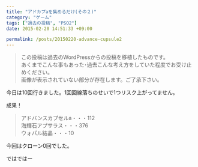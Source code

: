 ```yaml
---
title: "アドカプaを集めるだけ(その２)"
category: "ゲーム"
tags: ["過去の投稿", "PSO2"]
date: 2015-02-20 14:51:33 +09:00

permalink: /posts/20150220-advance-cupsule2
---
```


> この投稿は過去のWordPressからの投稿を移植したものです。  
> あくまでこんな事もあった･過去こんな考え方をしていた程度でお受け止めください。  
> 画像が表示されていない部分が存在します。ご了承下さい。

今日は10回行きました。1回回線落ちのせいで1つリスク上がってません。

成果！

> アドバンスカプセルa・・・112  
海輝石アプサラス・・・376  
ウォパル結晶・・・10

今回はクローン0回でした。

ではではー
